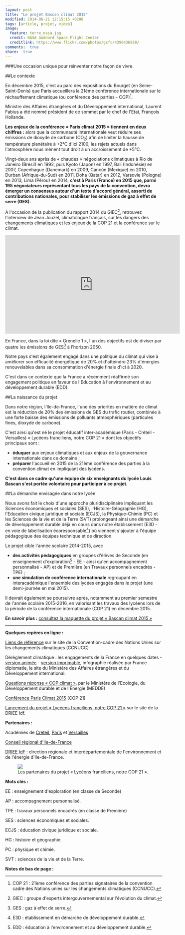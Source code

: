 ```yaml
---
layout: post
title: "Le projet Bascan climat 2015"
modified: 2014-06-21 12:15:15 +0200
tags: [article, projet, video]
image:
  feature: terre_nasa.jpg
  credit: NASA Goddard Space Flight Center
  creditlink: https://www.flickr.com/photos/gsfc/4390436850/
comments:  true
share:  true
---
```

###Une occasion unique pour réinventer notre façon de vivre.

##Le contexte

En décembre 2015, c'est au parc des expositions du Bourget (en Seine-Saint-Denis) que Paris accueillera la 21ème conférence internationale sur le réchauffement climatique (ou conférence des parties - COP)[^1].

Ministre des Affaires étrangères et du Développement international, Laurent Fabius a été nommé président de ce sommet par le chef de l'Etat, François Hollande.

**Les enjeux de la conférence « Paris climat 2015 » tiennent en deux chiffres :** alors que la communauté internationale veut réduire ses émissions de dioxyde de carbone (CO<sub>2</sub>) afin de limiter la hausse de température planétaire à +2°C d'ici 2100, les rejets actuels dans l'atmosphère nous mènent tout droit à un accroissement de +5°C.

Vingt-deux ans après de « chaudes » négociations climatiques à Rio de Janeiro (Brésil) en 1992, puis Kyoto (Japon) en 1997, Bali (Indonésie) en 2007, Copenhague (Danemark) en 2009, Canc&uacute;n (Mexique) en 2010, Durban (Afrique-du-Sud) en 2011, Doha (Qatar) en 2012, Varsovie (Pologne) en 2013, Lima (Pérou) en 2014, **c'est à Paris (France) en 2015 que, parmi 195 négociateurs représentant tous les pays de la convention, devra émerger un consensus autour d'un texte d'accord général, assorti de contributions nationales, pour stabiliser les émissions de gaz à effet de serre (GES).**

A l'occasion de la publication du rapport 2014 du GIEC[^3], retrouvez l'interview de Jean Jouzel, climatologue français, sur les dangers des changements climatiques et les enjeux de la COP 21 et la conférence sur le climat.

<iframe width="560" height="315" src="http://www.youtube.com/embed/4IpbF5kYYJs?rel=0" frameborder="0"></iframe>

En France, dans la loi dite « Grenelle 1 », l'un des objectifs est de diviser par quatre les émissions de GES[^2] à l'horizon 2050.

Notre pays s'est également engagé dans une politique du climat qui vise à améliorer son efficacité énergétique de 20% et d'atteindre 23% d'énergies renouvelables dans sa consommation d'énergie finale d'ici à 2020.

C'est dans ce contexte que la France a récemment réaffirmé son engagement politique en faveur de l'Education à l'environnement et au développement durable (EDD).

##La naissance du projet

Dans notre région, l'Ile-de-France, l'une des priorités en matière de climat est la réduction de 20% des émissions de GES du trafic routier, combinée à une forte baisse des émissions de polluants atmosphériques (particules fines, dioxyde de carbone).

C'est ainsi qu'est né le projet éducatif inter-académique (Paris - Créteil - Versailles) « Lycéens franciliens, notre COP 21 » dont les objectifs principaux sont :

- **éduquer** aux enjeux climatiques et aux enjeux de la gouvernance internationale dans ce domaine ;
- **préparer** l'accueil en 2015 de la 21ème conférence des parties à la convention climat en impliquant des lycéens.

**C'est dans ce cadre qu'une équipe de six enseignants du lycée Louis Bascan s'est portée volontaire pour participer à ce projet.**

##La démarche envisagée dans notre lycée

Nous avons fait le choix d'une approche pluridisciplinaire impliquant les Sciences économiques et sociales (SES), l'Histoire-Géographie (HG), l'Education civique juridique et sociale (ECJS), la Physique-Chimie (PC) et les Sciences de la vie et de la Terre (SVT) prolongeant ainsi une démarche de développement durable déjà en cours dans notre établissement (E3D - en voie de labellisation écoresponsable[^5]) où viennent s'ajouter à l'équipe pédagogique des équipes technique et de direction.

Le projet cible l'année scolaire 2014-2015, avec

- **des activités pédagogiques** en groupes d'élèves de Seconde (en enseignement d'exploration[^4] - EE - ainsi qu'en accompagnement personnalisé - AP) et de Première (en Travaux personnels encadrés - TPE) ;
- **une simulation de conférence internationale** regroupant en interacadémique l'ensemble des lycées engagés dans le projet (une demi-journée en mai 2015).

Il devrait également se poursuivre après, notamment au premier semestre de l'année scolaire 2015-2016, en valorisant les travaux des lycéens lors de la période de la conférence internationale (COP 21) en décembre 2015.

**En savoir plus :** [consultez la maquette du projet « Bascan climat 2015 »](http://moniliformopse.github.io/la-maquette-bascan-climat-2015/)

---
**Quelques repères en ligne :**

[Liens de référence](https://unfccc.int/portal_francophone/liens_et_references/items/6588.php "Lien externe") sur le site de la Convention-cadre des Nations Unies sur les changements climatiques (CCNUCC)

Dérèglement climatique : les engagements de la France en quelques dates - [version animée](http://webapps.france-diplomatie.info/cop21/ "Lien externe") - [version imprimable](http://www.diplomatie.gouv.fr/fr/IMG/pdf/infographie_parallaxe_PRINT_cle0f89be.pdf "Document destiné à l'impression, au format pdf - 502,3 Ko"), infographie réalisée par France diplomatie, le site du Ministère des Affaires étrangères et du Développement international.

[Questions réponse « COP climat »](http://www.ac-paris.fr/portail/upload/docs/application/x-octetstream/2014-05/annexe_i_-_fiche_medde_presentation_cop_2015.pdf "Document destiné à l'impression, au format pdf - 70,96 Ko"), par le Ministère de l'Ecologie, du Développement durable et de l'Energie (MEDDE)

[Conférence Paris Climat 2015](http://www.diplomatie.gouv.fr/fr/politique-etrangere-de-la-france/environnement-et-developpement/conference-paris-climat-2015-cop21/ "Lien externe") (COP 21)

[Lancement du projet « Lycéens franciliens, notre COP 21 »](http://www.driee.ile-de-france.developpement-durable.gouv.fr/lancement-du-projet-lyceens-a1862.html "Lien externe") sur le site de la DRIEE Idf.

**Partenaires :**

Académies de [Créteil](http://www.ac-creteil.fr "Lien externe"), [Paris](https://www.ac-paris.fr "Lien externe") et [Versailles](http://www.ac-versailles.fr "Lien externe")

[Conseil régional d'Ile-de-France](http://www.iledefrance.fr "Lien externe")

[DRIEE IdF](http://www.driee.ile-de-france.developpement-durable.gouv.fr "Lien externe") : direction régionale et interdépartementale de l'environnement et de l'énergie d'Ile-de-France.

<figure>
	<img src="http://bit.ly/1nrqcgE">
	<figcaption>Les partenaires du projet « Lycéens franciliens, notre COP 21 ».</figcaption>
</figure>

**Mots clés :**

EE : enseignement d'exploration (en classe de Seconde)

AP : accompagnement personnalisé.

TPE : travaux personnels encadrés (en classe de Première)

SES : sciences économiques et sociales.

ECJS : éducation civique juridique et sociale.

HG : histoire et géographie.

PC : physique et chimie.

SVT : sciences de la vie et de la Terre.

**Notes de bas de page :**

[^1]: COP 21 : 21ème conférence des parties signataires de la convention cadre des Nations unies sur les changements climatiques (CCNUCC).

[^2]: GES : gaz à effet de serre.

[^3]: GIEC : groupe d'experts intergouvernemental sur l'évolution du climat.

[^4]: EDD : éducation à l'environnement et au développement durable.

[^5]: E3D : établissement en démarche de développement durable.